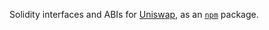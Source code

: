 Solidity interfaces and ABIs for [Uniswap](https://uniswap.io),
as an [`npm`](http://npmjs.com) package.
